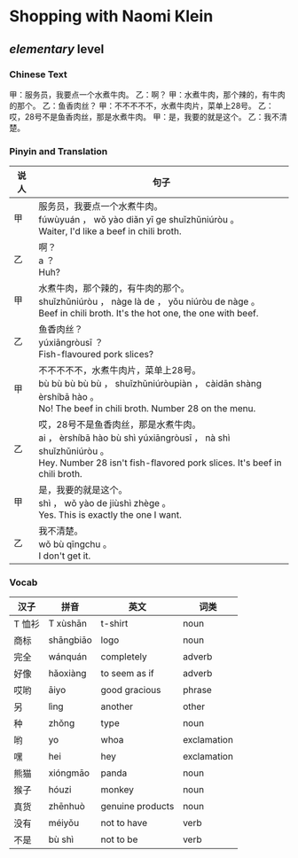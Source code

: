 # Shopping with Naomi Klein
## *elementary* level

### Chinese Text
甲：服务员，我要点一个水煮牛肉。
乙：啊？
甲：水煮牛肉，那个辣的，有牛肉的那个。
乙：鱼香肉丝？
甲：不不不不不，水煮牛肉片，菜单上28号。
乙：哎，28号不是鱼香肉丝，那是水煮牛肉。
甲：是，我要的就是这个。
乙：我不清楚。

### Pinyin and Translation
|说人|句子|
|----|----|
|甲|服务员，我要点一个水煮牛肉。<br />fúwùyuán ， wǒ yào diǎn yī ge shuǐzhǔniúròu 。<br />Waiter, I'd like a beef in chili broth.|
|乙|啊？<br />a ？<br />Huh?|
|甲|水煮牛肉，那个辣的，有牛肉的那个。<br />shuǐzhǔniúròu ， nàge là de ， yǒu niúròu de nàge 。<br />Beef in chili broth. It's the hot one, the one with beef.|
|乙|鱼香肉丝？<br />yúxiāngròusī ？<br />Fish-flavoured pork slices?|
|甲|不不不不不，水煮牛肉片，菜单上28号。<br />bù bù bù bù bù ， shuǐzhǔniúròupiàn ， càidān shàng èrshíbā hào 。<br />No! The beef in chili broth. Number 28 on the menu.|
|乙|哎，28号不是鱼香肉丝，那是水煮牛肉。<br />ai ， èrshíbā hào bù shì yúxiāngròusī ， nà shì shuǐzhǔniúròu 。<br />Hey. Number 28 isn't fish-flavored pork slices. It's beef in chili broth.|
|甲|是，我要的就是这个。<br />shì ， wǒ yào de jiùshì zhège 。<br />Yes. This is exactly the one I want.|
|乙|我不清楚。<br />wǒ bù  qīngchu 。<br />I don't get it.|
### Vocab
|汉子|拼音|英文|词类|
|----|----|----|----|
|T 恤衫|T xùshān|t-shirt|noun|
|商标|shāngbiāo|logo|noun|
|完全|wánquán|completely|adverb|
|好像|hǎoxiàng|to seem as if|adverb|
|哎哟|āiyo|good gracious|phrase|
|另|lìng|another|other|
|种|zhǒng|type|noun|
|哟|yo|whoa|exclamation|
|嘿|hei|hey|exclamation|
|熊猫|xióngmāo|panda|noun|
|猴子|hóuzi|monkey|noun|
|真货|zhēnhuò|genuine products|noun|
|没有|méiyǒu|not to have|verb|
|不是|bù shì|not to be|verb|